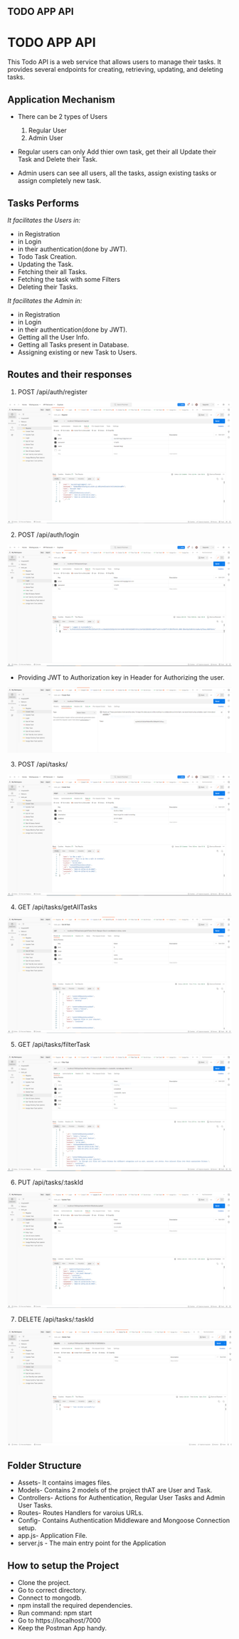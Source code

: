 ## TODO APP API

# TODO APP API
This Todo API is a web service that allows users to manage their tasks. It provides several endpoints for creating, retrieving, updating, and deleting tasks.

## Application Mechanism
* There can be 2 types of Users
  1. Regular User
  2. Admin User

* Regular users can only Add thier own task, get their all Update their Task and Delete their Task.
* Admin users can see all users, all the tasks, assign existing tasks or assign completely new task.
   
   
## Tasks Performs
_It facilitates the Users in:_ 
* in Registration
* in Login
* in their authentication(done by JWT).
* Todo Task Creation.
* Updating the Task.
* Fetching their all Tasks.
* Fetching the task with some Filters
* Deleting their Tasks.

_It facilitates the Admin in:_ 
* in Registration
* in Login
* in their authentication(done by JWT).
* Getting all the User Info.
* Getting all Tasks present in Database.
* Assigning existing or new Task to Users.

## Routes and their responses

1. POST     /api/auth/register

![](assets/images/register.png)

2. POST     /api/auth/login

![](assets/images/login.png)

* Providing JWT to Authorization key in Header for Authorizing the user.

![](assets/images/authentication.png)

3. POST     /api/tasks/

![](assets/images/create.png)

4. GET      /api/tasks/getAllTasks

![](assets/images/getalltasks.png)

5. GET      /api/tasks/filterTask

![](assets/images/filtertask.PNG)

6. PUT      /api/tasks/:taskId

![](assets/images/update.png)

7. DELETE      /api/tasks/:taskId

![](assets/images/delete.png)


## Folder Structure

* Assets- It contains images files.
* Models- Contains 2 models of the project thAT are User and Task.
* Controllers- Actions for Authentication, Regular User Tasks and Admin User Tasks.
* Routes- Routes Handlers for varoius URLs.
* Config- Contains Authentication Middleware and Mongoose Connection setup.
* app.js- Application File.
* server.js - The main entry point for the Application


## How to setup the Project

* Clone the project.
* Go to correct directory.
* Connect to mongodb.
* npm install the required dependencies.
* Run command: npm start
* Go to https://localhost/7000
* Keep the Postman App handy.